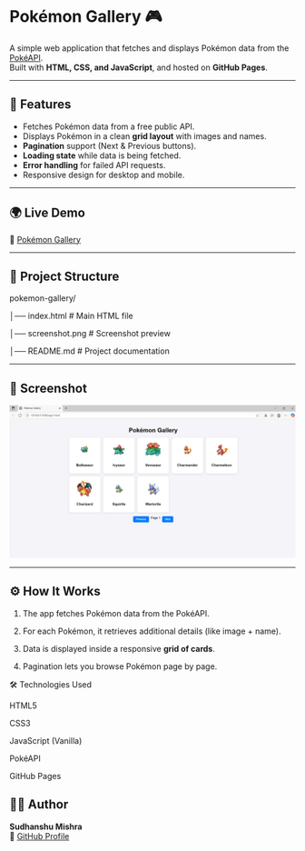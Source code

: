 # Pokémon Gallery 🎮

A simple web application that fetches and displays Pokémon data from the [PokéAPI](https://pokeapi.co).  
Built with **HTML, CSS, and JavaScript**, and hosted on **GitHub Pages**.  

---

## 🚀 Features
- Fetches Pokémon data from a free public API.
- Displays Pokémon in a clean **grid layout** with images and names.
- **Pagination** support (Next & Previous buttons).
- **Loading state** while data is being fetched.
- **Error handling** for failed API requests.
- Responsive design for desktop and mobile.

---

## 🌍 Live Demo
🔗 [Pokémon Gallery](https://sud-git.github.io/pokemon-gallery/)  

---

## 📂 Project Structure
pokemon-gallery/

│── index.html # Main HTML file

│── screenshot.png # Screenshot preview

│── README.md # Project documentation

---

## 📸 Screenshot
![Pokémon Gallery Screenshot](screenshot.png)

---

## ⚙️ How It Works
1. The app fetches Pokémon data from the PokéAPI.


2. For each Pokémon, it retrieves additional details (like image + name).

3. Data is displayed inside a responsive **grid of cards**.

4. Pagination lets you browse Pokémon page by page.

🛠️ Technologies Used

HTML5

CSS3

JavaScript (Vanilla)

PokéAPI

GitHub Pages

## 👨‍💻 Author
**Sudhanshu Mishra**  
🔗 [GitHub Profile](https://github.com/sud-git)  